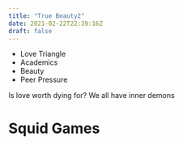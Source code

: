 ```yaml
---
title: "True Beauty2"
date: 2021-02-22T22:39:16Z
draft: false
---
```


- Love Triangle
- Academics
- Beauty
- Peer Pressure

Is love worth dying for?
We all have inner demons

# Squid Games
